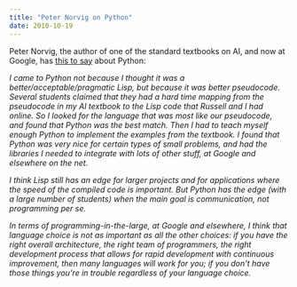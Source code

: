 ```yaml
---
title: "Peter Norvig on Python"
date: 2010-10-19
---
```

Peter Norvig, the author of one of the standard textbooks on AI, and now at Google, has <a href="http://news.ycombinator.com/item?id=1803815">this to say</a> about Python:

<em>I came to Python not because I thought it was a better/acceptable/pragmatic Lisp, but because it was better pseudocode. Several students claimed that they had a hard time mapping from the pseudocode in my AI textbook to the Lisp code that Russell and I had online. So I looked for the language that was most like our pseudocode, and found that Python was the best match. Then I had to teach myself enough Python to implement the examples from the textbook. I found that Python was very nice for certain types of small problems, and had the libraries I needed to integrate with lots of other stuff, at Google and elsewhere on the net.</em>

<em>I think Lisp still has an edge for larger projects and for applications where the speed of the compiled code is important. But Python has the edge (with a large number of students) when the main goal is communication, not programming per se.</em>

<em>In terms of programming-in-the-large, at Google and elsewhere, I think that language choice is not as important as all the other choices: if you have the right overall architecture, the right team of programmers, the right development process that allows for rapid development with continuous improvement, then many languages will work for you; if you don't have those things you're in trouble regardless of your language choice.</em>
